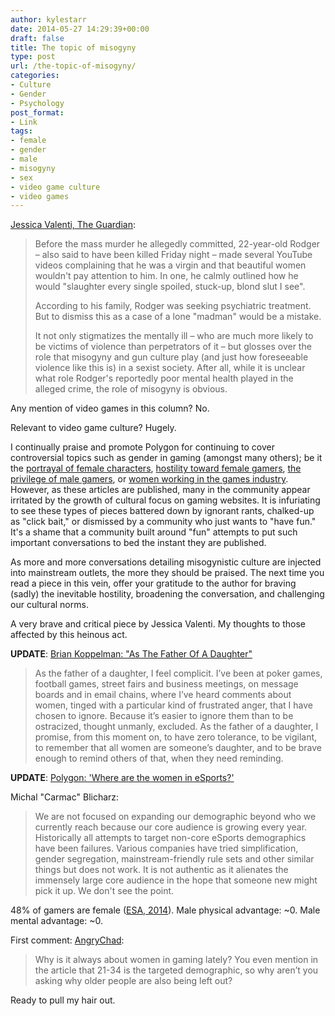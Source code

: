 ```yaml
---
author: kylestarr
date: 2014-05-27 14:29:39+00:00
draft: false
title: The topic of misogyny
type: post
url: /the-topic-of-misogyny/
categories:
- Culture
- Gender
- Psychology
post_format:
- Link
tags:
- female
- gender
- male
- misogyny
- sex
- video game culture
- video games
---
```


[Jessica Valenti, The Guardian](http://www.theguardian.com/commentisfree/2014/may/24/elliot-rodgers-california-shooting-mental-health-misogyny):


<blockquote>Before the mass murder he allegedly committed, 22-year-old Rodger – also said to have been killed Friday night – made several YouTube videos complaining that he was a virgin and that beautiful women wouldn't pay attention to him. In one, he calmly outlined how he would "slaughter every single spoiled, stuck-up, blond slut I see".

According to his family, Rodger was seeking psychiatric treatment. But to dismiss this as a case of a lone "madman" would be a mistake.

It not only stigmatizes the mentally ill – who are much more likely to be victims of violence than perpetrators of it – but glosses over the role that misogyny and gun culture play (and just how foreseeable violence like this is) in a sexist society. After all, while it is unclear what role Rodger's reportedly poor mental health played in the alleged crime, the role of misogyny is obvious.</blockquote>


Any mention of video games in this column? No.

Relevant to video game culture? Hugely.

I continually praise and promote Polygon for continuing to cover controversial topics such as gender in gaming (amongst many others); be it the [portrayal of female characters](http://www.polygon.com/2014/5/22/5741992/tomodachi-life-heroes-of-the-storm-blizzard-nintendo), [hostility toward female gamers](http://www.polygon.com/features/2013/12/2/5143856/no-girls-allowed), [the privilege of male gamers](http://www.polygon.com/2014/4/23/5640678/playing-with-privilege-the-invisible-benefits-of-gaming-while-male), or [women working in the games industry](http://www.polygon.com/2014/3/21/5526472/cracking-through-myths-about-women-in-the-game-industry). However, as these articles are published, many in the community appear irritated by the growth of cultural focus on gaming websites. It is infuriating to see these types of pieces battered down by ignorant rants, chalked-up as "click bait," or dismissed by a community who just wants to "have fun." It's a shame that a community built around "fun" attempts to put such important conversations to bed the instant they are published.

As more and more conversations detailing misogynistic culture are injected into mainstream outlets, the more they should be praised. The next time you read a piece in this vein, offer your gratitude to the author for braving (sadly) the inevitable hostility, broadening the conversation, and challenging our cultural norms.

A very brave and critical piece by Jessica Valenti. My thoughts to those affected by this heinous act.

**UPDATE**: [Brian Koppelman: "As The Father Of A Daughter"](http://briankoppelman.com/2014/05/26/as-the-father-of-a-daughter/)


<blockquote>As the father of a daughter, I feel complicit. I’ve been at poker games, football games, street fairs and business meetings, on message boards and in email chains, where I’ve heard comments about women, tinged with a particular kind of frustrated anger, that I have chosen to ignore. Because it’s easier to ignore them than to be ostracized, thought unmanly, excluded.
As the father of a daughter, I promise, from this moment on, to have zero tolerance, to be vigilant, to remember that all women are someone’s daughter, and to be brave enough to remind others of that, when they need reminding.</blockquote>


**UPDATE**: [Polygon: 'Where are the women in eSports?'](http://www.polygon.com/2014/5/27/5723446/women-in-esports-professional-gaming-riot-games-blizzard-starcraft-lol)

Michal "Carmac" Blicharz:


<blockquote>We are not focused on expanding our demographic beyond who we currently reach because our core audience is growing every year. Historically all attempts to target non-core eSports demographics have been failures. Various companies have tried simplification, gender segregation, mainstream-friendly rule sets and other similar things but does not work. It is not authentic as it alienates the immensely large core audience in the hope that someone new might pick it up. We don't see the point.</blockquote>


48% of gamers are female ([ESA, 2014](http://www.theesa.com/facts/pdfs/ESA_EF_2014.pdf)). Male physical advantage: ~0. Male mental advantage: ~0.

First comment: [AngryChad](http://www.polygon.com/2014/5/27/5723446/women-in-esports-professional-gaming-riot-games-blizzard-starcraft-lol#236403659):


<blockquote>Why is it always about women in gaming lately? You even mention in the article that 21-34 is the targeted demographic, so why aren’t you asking why older people are also being left out?</blockquote>


Ready to pull my hair out.
